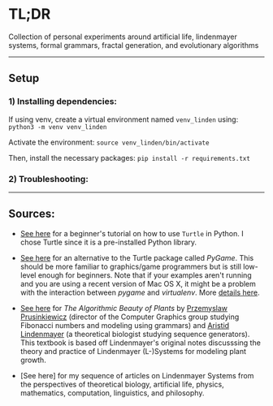 # TL;DR
Collection of personal experiments around artificial life, lindenmayer systems, formal grammars, fractal generation, and evolutionary algorithms

---

## Setup

### 1) Installing dependencies:

If using venv, create a virtual environment named `venv_linden` using:
`python3 -m venv venv_linden`

Activate the environment: 
`source venv_linden/bin/activate`

Then, install the necessary packages: 
`pip install -r requirements.txt`

### 2) Troubleshooting:

---

## Sources:

* [See here](https://realpython.com/beginners-guide-python-turtle/) for a beginner's tutorial on how to use `Turtle` in Python.  I chose Turtle since it is a pre-installed Python library.

* [See here](https://hackaday.io/project/11721-python-l-system) for an alternative to the Turtle package called *PyGame*.  This should be more familiar to graphics/game programmers but is still low-level enough for beginners.  Note that if your examples aren't running and you are using a recent version of Mac OS X, it might be a problem with the interaction between *pygame* and *virtualenv*. More [details here](https://github.com/pygame/pygame/issues/203#issuecomment-365798598).

* [See here](http://algorithmicbotany.org/papers/abop/abop.pdf) for *The Algorithmic Beauty of Plants* by [Przemyslaw Prusinkiewicz](https://en.wikipedia.org/wiki/Przemys%C5%82aw_Prusinkiewicz) (director of the Computer Graphics group studying Fibonacci numbers and modeling using grammars) and [Aristid Lindenmayer](https://en.wikipedia.org/wiki/Aristid_Lindenmayer) (a theoretical biologist studying sequence generators). This textbook is based off Lindenmayer's original notes discusssing the theory and practice of Lindenmayer (L-)Systems for modeling plant growth.

* [See here] for my sequence of articles on Lindenmayer Systems from the perspectives of theoretical biology, artificial life, physics, mathematics, computation, linguistics, and philosophy.


